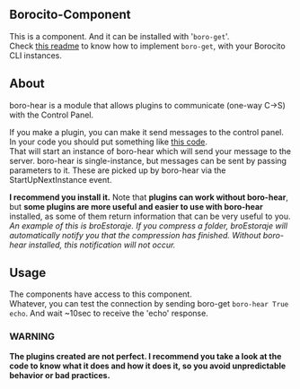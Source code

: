 ## Borocito-Component
This is a component. And it can be installed with '`boro-get`'.  
Check [this readme](https://github.com/Borocito/Components-for-Borocito/blob/main/boro-get/README.md) to know how to implement `boro-get`, with your Borocito CLI instances.  

## About
boro-hear is a module that allows plugins to communicate (one-way C->S) with the Control Panel.  

If you make a plugin, you can make it send messages to the control panel. In your code you should put something like [this code](https://github.com/Borocito/Components-for-Borocito/blob/33632ac2104ceabbc001c9de55fb82cf519842f8/boro-get/Utility.vb#L40-L57).  
That will start an instance of boro-hear which will send your message to the server. boro-hear is single-instance, but messages can be sent by passing parameters to it. These are picked up by boro-hear via the StartUpNextInstance event.  

**I recommend you install it.** Note that **plugins can work without boro-hear**, but **some plugins are more useful and easier to use with boro-hear** installed, as some of them return information that can be very useful to you.
*An example of this is broEstoraje. If you compress a folder, broEstoraje will automatically notify you that the compression has finished. Without boro-hear installed, this notification will not occur.*  

## Usage
The components have access to this component.  
Whatever, you can test the connection by sending boro-get `boro-hear True echo`. And wait ~10sec to receive the 'echo' response.

### WARNING
**The plugins created are not perfect. I recommend you take a look at the code to know what it does and how it does it, so you avoid unpredictable behavior or bad practices.**